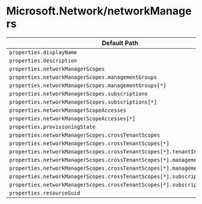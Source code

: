 # Microsoft.Network/networkManagers

| Default Path | Alias |
|---|---|
| `properties.displayName` | `Microsoft.Network/networkManagers/displayName` |
| `properties.description` | `Microsoft.Network/networkManagers/description` |
| `properties.networkManagerScopes` | `Microsoft.Network/networkManagers/networkManagerScopes` |
| `properties.networkManagerScopes.managementGroups` | `Microsoft.Network/networkManagers/networkManagerScopes.managementGroups` |
| `properties.networkManagerScopes.managementGroups[*]` | `Microsoft.Network/networkManagers/networkManagerScopes.managementGroups[*]` |
| `properties.networkManagerScopes.subscriptions` | `Microsoft.Network/networkManagers/networkManagerScopes.subscriptions` |
| `properties.networkManagerScopes.subscriptions[*]` | `Microsoft.Network/networkManagers/networkManagerScopes.subscriptions[*]` |
| `properties.networkManagerScopeAccesses` | `Microsoft.Network/networkManagers/networkManagerScopeAccesses` |
| `properties.networkManagerScopeAccesses[*]` | `Microsoft.Network/networkManagers/networkManagerScopeAccesses[*]` |
| `properties.provisioningState` | `Microsoft.Network/networkManagers/provisioningState` |
| `properties.networkManagerScopes.crossTenantScopes` | `Microsoft.Network/networkManagers/networkManagerScopes.crossTenantScopes` |
| `properties.networkManagerScopes.crossTenantScopes[*]` | `Microsoft.Network/networkManagers/networkManagerScopes.crossTenantScopes[*]` |
| `properties.networkManagerScopes.crossTenantScopes[*].tenantId` | `Microsoft.Network/networkManagers/networkManagerScopes.crossTenantScopes[*].tenantId` |
| `properties.networkManagerScopes.crossTenantScopes[*].managementGroups` | `Microsoft.Network/networkManagers/networkManagerScopes.crossTenantScopes[*].managementGroups` |
| `properties.networkManagerScopes.crossTenantScopes[*].managementGroups[*]` | `Microsoft.Network/networkManagers/networkManagerScopes.crossTenantScopes[*].managementGroups[*]` |
| `properties.networkManagerScopes.crossTenantScopes[*].subscriptions` | `Microsoft.Network/networkManagers/networkManagerScopes.crossTenantScopes[*].subscriptions` |
| `properties.networkManagerScopes.crossTenantScopes[*].subscriptions[*]` | `Microsoft.Network/networkManagers/networkManagerScopes.crossTenantScopes[*].subscriptions[*]` |
| `properties.resourceGuid` | `Microsoft.Network/networkManagers/resourceGuid` |

